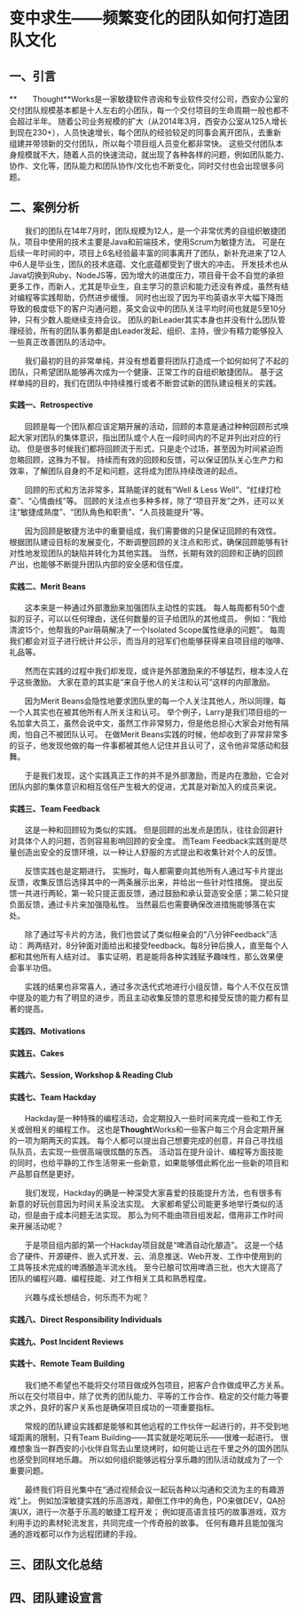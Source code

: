 变中求生——频繁变化的团队如何打造团队文化
=========

一、引言
---------

**　　Thought**Works是一家敏捷软件咨询和专业软件交付公司，西安办公室的交付团队规模基本都是十人左右的小团队，每一个交付项目的生命周期一般也都不会超过半年。
随着公司业务规模的扩大（从2014年3月，西安办公室从125人增长到现在230+），人员快速增长，每个团队的经验较足的同事会离开团队，去重新组建并带领新的交付团队，所以每个项目组人员变化都非常快。
这些交付团队本身规模就不大，随着人员的快速流动，就出现了各种各样的问题，例如团队能力、协作、文化等，团队能力和团队协作/文化也不断变化，同时交付也会出现很多问题。

二、案例分析
----------

　　我们的团队在14年7月时，团队规模为12人，是一个非常优秀的自组织敏捷团队，项目中使用的技术主要是Java和前端技术，使用Scrum为敏捷方法。
可是在后续一年时间的中，项目上6名经验最丰富的同事离开了团队，新补充进来了12人中6人是毕业生，团队的技术底蕴、文化底蕴都受到了很大的冲击。
开发技术也从Java切换到Ruby、NodeJS等，因为增大的进度压力，项目骨干会不自觉的承担更多工作，而新人，尤其是毕业生，自主学习的意识和能力还没有养成，虽然有结对编程等实践帮助，仍然进步缓慢。
同时也出现了因为平均英语水平大幅下降而导致的极度低下的客户沟通问题，英文会议中的团队关注平均时间也就是5至10分钟，只有少数人能继续支持会议。
团队的新Leader其实本身也并没有什么团队管理经验，所有的团队事务都是由Leader发起、组织、主持，很少有精力能够投入一些真正改善团队的活动中。

　　我们最初的目的非常单纯，并没有想着要将团队打造成一个如何如何了不起的团队，只希望团队能够再次成为一个健康、正常工作的自组织敏捷团队。
基于这样单纯的目的，我们在团队中持续推行或者不断尝试新的团队建设相关的实践。

#### 实践一、Retrospective

　　回顾是每一个团队都应该定期开展的活动，回顾的本意是通过种种回顾形式唤起大家对团队的集体意识，指出团队或个人在一段时间内的不足并列出对应的行动。
但是很多时候我们都将回顾流于形式，只是走个过场，甚至因为时间紧迫而忽略回顾，这殊为不智。
持续而有效的回顾和反馈，可以保证团队关心生产力和效率，了解团队自身的不足和问题，这将成为团队持续改进的起点。

　　回顾的形式和方法非常多，耳熟能详的就有“Well & Less Well”、“红绿灯检查”、“心情曲线”等。
回顾的关注点也多种多样，除了“项目开发”之外，还可以关注“敏捷成熟度”、“团队角色和职责”、“人员技能提升”等。

　　因为回顾是敏捷方法中的重要组成，我们需要做的只是保证回顾的有效性。
根据团队建设目标的发展变化，不断调整回顾的关注点和形式，确保回顾能够有针对性地发现团队的缺陷并转化为其他实践。
当然，长期有效的回顾和正确的回顾产出，也能够不断提升团队内部的安全感和信任度。

#### 实践二、Merit Beans

　　这本来是一种通过外部激励来加强团队主动性的实践。
每人每周都有50个虚拟的豆子，可以以任何理由，送任何数量的豆子给团队的其他成员。
例如：“我给清波15个，他帮我的Pair萌萌解决了一个Isolated Scope属性继承的问题”。
每周我们都会对豆子进行统计并公示，而当月的冠军们也能够获得来自项目组的咖啡、礼品等。

　　然而在实践的过程中我们却发现，或许是外部激励来的不够猛烈，根本没人在乎这些激励。
大家在意的其实是“来自于他人的关注和认可”这样的内部激励。

　　因为Merit Beans会隐性地要求团队里的每一个人关注其他人，所以同理，每一个人其实也在被其他所有人所关注和认可。
举个例子，Larry是我们项目组的一名加拿大员工，虽然会说中文，虽然工作非常努力，但是他总担心大家会对他有隔阂，怕自己不被团队认可。
在做Merit Beans实践的时候，他却收到了非常非常多的豆子，他发现他做的每一件事都被其他人记住并且认可了，这令他非常感动和鼓舞。

　　于是我们发现，这个实践真正工作的并不是外部激励，而是内在激励，它会对团队内部的集体意识和相互信任产生极大的促进，尤其是对新加入的成员来说。

#### 实践三、Team Feedback

　　这是一种和回顾较为类似的实践。
但是回顾的出发点是团队，往往会回避针对具体个人的问题，否则容易影响回顾的安全度。
而Team Feedback实践则是尽量创造出安全的反馈环境，以一种让人舒服的方式提出和收集针对个人的反馈。

　　反馈实践也是定期进行。
实施时，每人都需要向其他所有人通过写卡片提出反馈，收集反馈后选择其中的一两条展示出来，并给出一些针对性措施。
提出反馈一共进行两轮，第一轮只提正面反馈，通过鼓励和承认营造安全感；第二轮只提负面反馈，通过卡片来加强隐私性。
当然最后也需要确保改进措施能够落在实处。

　　除了通过写卡片的方法，我们也尝试了类似相亲会的“八分钟Feedback”活动：
两两结对，8分钟面对面给出和接受feedback。每8分钟后换人，直至每个人都和其他所有人结对过。
事实证明，若是能将各种实践赋予趣味性，那么效果便会事半功倍。

　　实践的结果也非常喜人，通过多次迭代式地进行小组反馈，每个人不仅在反馈中提及的能力有了明显的进步，而且主动收集反馈的意思和接受反馈的能力都有显著的提高。

#### 实践四、Motivations

#### 实践五、Cakes

#### 实践六、Session, Workshop & Reading Club

#### 实践七、Team Hackday

　　Hackday是一种特殊的编程活动，会定期投入一些时间来完成一些和工作无关或弱相关的编程工作。
这也是**Thought**Works和一些客户每三个月会定期开展的一项为期两天的实践。
每个人都可以提出自己想要完成的创意，并自己寻找组队队员，去实现一些很高端很炫酷的东西。
活动旨在提升设计、编程等方面技能的同时，也给平静的工作生活带来一些新意，如果能够借此孵化出一些新的项目和产品那自然是更好。

　　我们发现，Hackday的确是一种深受大家喜爱的技能提升方法，也有很多有新意的好玩创意因为时间关系没法实现。
大家都希望公司能更多地举行类似的活动，但是由于成本问题无法实现。
那么为何不能由项目组发起，借用非工作时间来开展活动呢？

　　于是项目组内部的第一个Hackday项目就是“啤酒自动化酿造”。
这是一个结合了硬件、开源硬件、嵌入式开发、云、消息推送、Web开发、工作中使用到的工具等技术完成的啤酒酿造半流水线。
至今已酿可饮用啤酒三批，也大大提高了团队的编程兴趣、编程技能、对工作相关工具和熟悉程度。

　　兴趣与成长想结合，何乐而不为呢？

#### 实践八、Direct Responsibility Individuals

#### 实践九、Post Incident Reviews

#### 实践十、Remote Team Building

　　我们绝不希望也不能将交付项目做成外包项目，把客户合作做成甲乙方关系。
所以在交付项目中，除了优秀的团队能力、平等的工作合作、稳定的交付能力等要求之外，良好的客户关系也是确保项目成功的一项重要指标。

　　常规的团队建设实践都是能够和其他远程的工作伙伴一起进行的，并不受到地域距离的限制，只有Team Building——其实就是吃喝玩乐——很难一起进行。
很难想象当一群西安的小伙伴自驾去山里烧烤时，如何能让远在千里之外的国外团队也感受到同样地乐趣。
所以如何组织能够远程分享乐趣的团队活动就成为了一个重要问题。

　　最终我们将目光集中在“通过视频会议一起玩各种以沟通和交流为主的有趣游戏”上。
例如加深敏捷实践的乐高游戏，颠倒工作中的角色，PO来做DEV，QA扮演UX，进行一次基于乐高的敏捷工程开发；
例如提高语言技巧的故事游戏，双方利用手边的素材轮流发言，共同完成一个传奇般的故事。
任何有趣并且能加强沟通的游戏都可以作为远程团建的手段。



三、团队文化总结
----------


四、团队建设宣言
----------
